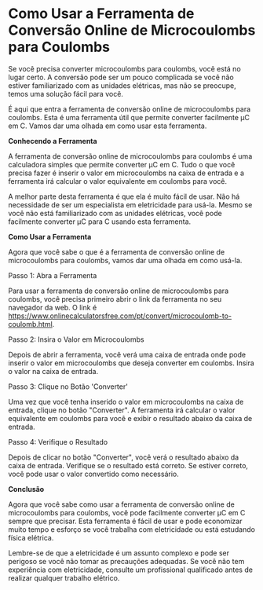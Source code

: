 Como Usar a Ferramenta de Conversão Online de Microcoulombs para Coulombs
=========================================================================

Se você precisa converter microcoulombs para coulombs, você está no lugar certo. A conversão pode ser um pouco complicada se você não estiver familiarizado com as unidades elétricas, mas não se preocupe, temos uma solução fácil para você.

É aqui que entra a ferramenta de conversão online de microcoulombs para coulombs. Esta é uma ferramenta útil que permite converter facilmente μC em C. Vamos dar uma olhada em como usar esta ferramenta.

**Conhecendo a Ferramenta**

A ferramenta de conversão online de microcoulombs para coulombs é uma calculadora simples que permite converter μC em C. Tudo o que você precisa fazer é inserir o valor em microcoulombs na caixa de entrada e a ferramenta irá calcular o valor equivalente em coulombs para você.

A melhor parte desta ferramenta é que ela é muito fácil de usar. Não há necessidade de ser um especialista em eletricidade para usá-la. Mesmo se você não está familiarizado com as unidades elétricas, você pode facilmente converter μC para C usando esta ferramenta.

**Como Usar a Ferramenta**

Agora que você sabe o que é a ferramenta de conversão online de microcoulombs para coulombs, vamos dar uma olhada em como usá-la.

Passo 1: Abra a Ferramenta

Para usar a ferramenta de conversão online de microcoulombs para coulombs, você precisa primeiro abrir o link da ferramenta no seu navegador da web. O link é <https://www.onlinecalculatorsfree.com/pt/convert/microcoulomb-to-coulomb.html>.

Passo 2: Insira o Valor em Microcoulombs

Depois de abrir a ferramenta, você verá uma caixa de entrada onde pode inserir o valor em microcoulombs que deseja converter em coulombs. Insira o valor na caixa de entrada.

Passo 3: Clique no Botão 'Converter'

Uma vez que você tenha inserido o valor em microcoulombs na caixa de entrada, clique no botão "Converter". A ferramenta irá calcular o valor equivalente em coulombs para você e exibir o resultado abaixo da caixa de entrada.

Passo 4: Verifique o Resultado

Depois de clicar no botão "Converter", você verá o resultado abaixo da caixa de entrada. Verifique se o resultado está correto. Se estiver correto, você pode usar o valor convertido como necessário.

**Conclusão**

Agora que você sabe como usar a ferramenta de conversão online de microcoulombs para coulombs, você pode facilmente converter μC em C sempre que precisar. Esta ferramenta é fácil de usar e pode economizar muito tempo e esforço se você trabalha com eletricidade ou está estudando física elétrica.

Lembre-se de que a eletricidade é um assunto complexo e pode ser perigoso se você não tomar as precauções adequadas. Se você não tem experiência com eletricidade, consulte um profissional qualificado antes de realizar qualquer trabalho elétrico.